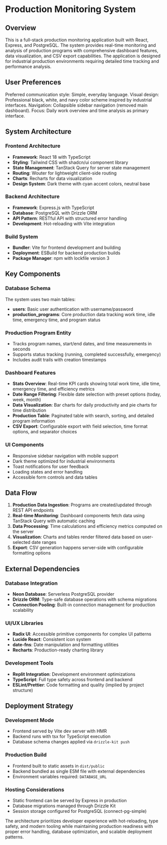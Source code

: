 # Production Monitoring System

## Overview

This is a full-stack production monitoring application built with React, Express, and PostgreSQL. The system provides real-time monitoring and analysis of production programs with comprehensive dashboard features, data visualization, and CSV export capabilities. The application is designed for industrial production environments requiring detailed time tracking and performance analysis.

## User Preferences

Preferred communication style: Simple, everyday language.
Visual design: Professional black, white, and navy color scheme inspired by industrial interfaces.
Navigation: Collapsible sidebar navigation (removed main dashboard).
Focus: Daily work overview and time analysis as primary interface.

## System Architecture

### Frontend Architecture
- **Framework**: React 18 with TypeScript
- **Styling**: Tailwind CSS with shadcn/ui component library
- **State Management**: TanStack Query for server state management
- **Routing**: Wouter for lightweight client-side routing
- **Charts**: Recharts for data visualization
- **Design System**: Dark theme with cyan accent colors, neutral base

### Backend Architecture
- **Framework**: Express.js with TypeScript
- **Database**: PostgreSQL with Drizzle ORM
- **API Pattern**: RESTful API with structured error handling
- **Development**: Hot-reloading with Vite integration

### Build System
- **Bundler**: Vite for frontend development and building
- **Deployment**: ESBuild for backend production builds
- **Package Manager**: npm with lockfile version 3

## Key Components

### Database Schema
The system uses two main tables:
- **users**: Basic user authentication with username/password
- **production_programs**: Core production data tracking work time, idle time, emergency time, and program status

### Production Program Entity
- Tracks program names, start/end dates, and time measurements in seconds
- Supports status tracking (running, completed successfully, emergency)
- Includes audit trails with creation timestamps

### Dashboard Features
- **Stats Overview**: Real-time KPI cards showing total work time, idle time, emergency time, and efficiency metrics
- **Date Range Filtering**: Flexible date selection with preset options (today, week, month)
- **Data Visualization**: Bar charts for daily productivity and pie charts for time distribution
- **Production Table**: Paginated table with search, sorting, and detailed program information
- **CSV Export**: Configurable export with field selection, time format options, and separator choices

### UI Components
- Responsive sidebar navigation with mobile support
- Dark theme optimized for industrial environments
- Toast notifications for user feedback
- Loading states and error handling
- Accessible form controls and data tables

## Data Flow

1. **Production Data Ingestion**: Programs are created/updated through REST API endpoints
2. **Real-time Monitoring**: Dashboard components fetch data using TanStack Query with automatic caching
3. **Data Processing**: Time calculations and efficiency metrics computed on the server
4. **Visualization**: Charts and tables render filtered data based on user-selected date ranges
5. **Export**: CSV generation happens server-side with configurable formatting options

## External Dependencies

### Database Integration
- **Neon Database**: Serverless PostgreSQL provider
- **Drizzle ORM**: Type-safe database operations with schema migrations
- **Connection Pooling**: Built-in connection management for production scalability

### UI/UX Libraries
- **Radix UI**: Accessible primitive components for complex UI patterns
- **Lucide React**: Consistent icon system
- **date-fns**: Date manipulation and formatting utilities
- **Recharts**: Production-ready charting library

### Development Tools
- **Replit Integration**: Development environment optimizations
- **TypeScript**: Full type safety across frontend and backend
- **ESLint/Prettier**: Code formatting and quality (implied by project structure)

## Deployment Strategy

### Development Mode
- Frontend served by Vite dev server with HMR
- Backend runs with tsx for TypeScript execution
- Database schema changes applied via `drizzle-kit push`

### Production Build
- Frontend built to static assets in `dist/public`
- Backend bundled as single ESM file with external dependencies
- Environment variables required: `DATABASE_URL`

### Hosting Considerations
- Static frontend can be served by Express in production
- Database migrations managed through Drizzle Kit
- Session storage configured for PostgreSQL (connect-pg-simple)

The architecture prioritizes developer experience with hot-reloading, type safety, and modern tooling while maintaining production readiness with proper error handling, database optimization, and scalable deployment patterns.